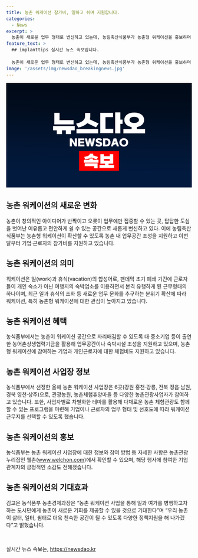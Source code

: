 ```yaml
---
title: 농촌 워케이션 참가비, 일하고 쉬며 지원합니다.
categories:
  - News
excerpt: >
  농촌이 새로운 업무 형태로 변신하고 있는데, 농림축산식품부가 농촌형 워케이션을 홍보하며 지원한다고 한다. 워케이션은 일(work)과 휴식(vacation)을 합친 형태로, 근로자들의 업무와 휴식을 조화롭게 즐길 수 있는 새로운 형태이다. 농식품부는 농촌이 워케이션 공간으로 자리매김할 수 있도록 업무공간과 숙박시설 조성을 지원하며, 농촌 관광사업자들의 참여를 유도하고 있다. 근로자와 기업의 참가비도 지원하고, 다채로운 농촌 체험관광 프로그램도 마련되어 있다. 또한, 농촌 워케이션 사업장에 대한 정보는 농촌관광 누리집인 웰촌에서 확인할 수 있다. 이를 통해 농촌이 삶, 일, 쉼의 공간으로 더 친숙해지고 다양한 정책지원을 통해 도시민에게 새로운 기회를 제공할 것으로 기대된다.
feature_text: >
  ## implanttips 실시간 뉴스 속보입니다.

  농촌이 새로운 업무 형태로 변신하고 있는데, 농림축산식품부가 농촌형 워케이션을 홍보하며 지원한다고 한다. 워케이션은 일(work)과 휴식(vacation)을 합친 형태로, 근로자들의 업무와 휴식을 조화롭게 즐길 수 있는 새로운 형태이다. 농식품부는 농촌이 워케이션 공간으로 자리매김할 수 있도록 업무공간과 숙박시설 조성을 지원하며, 농촌 관광사업자들의 참여를 유도하고 있다. 근로자와 기업의 참가비도 지원하고, 다채로운 농촌 체험관광 프로그램도 마련되어 있다. 또한, 농촌 워케이션 사업장에 대한 정보는 농촌관광 누리집인 웰촌에서 확인할 수 있다. 이를 통해 농촌이 삶, 일, 쉼의 공간으로 더 친숙해지고 다양한 정책지원을 통해 도시민에게 새로운 기회를 제공할 것으로 기대된다.
image: '/assets/img/newsdao_breakingnews.jpg'
---
```


<p><img src="/assets/img/newsdao_breakingnews.jpg" alt="implanttips 속보" /></p>

<h2 data-ke-size="size26">농촌 워케이션의 새로운 변화</h2>

<p data-ke-size="size16">농촌이 창의적인 아이디어가 반짝이고 오롯이 업무에만 집중할 수 있는 곳, 답답한 도심을 벗어난 여유롭고 편안하게 쉴 수 있는 공간으로 새롭게 변신하고 있다. 이에 농림축산식품부는 농촌형 워케이션이 확산할 수 있도록 농촌 내 업무공간 조성을 지원하고 이번 달부터 기업·근로자의 참가비를 지원하고 있습니다.</p>

<h2 data-ke-size="size26">농촌 워케이션의 의미</h2>

<p data-ke-size="size16">워케이션은 일(work)과 휴식(vacation)의 합성어로, 팬데믹 초기 폐쇄 기간에 근로자들이 개인 숙소가 아닌 여행지의 숙박업소를 이용하면서 본격 유행하게 된 근무형태의 하나이며, 최근 일과 휴식의 조화 등 새로운 업무 문화를 추구하는 분위기 확산에 따라 워케이션, 특히 농촌형 워케이션에 대한 관심이 높아지고 있습니다.</p>

<h2 data-ke-size="size26">농촌 워케이션 혜택</h2>

<p data-ke-size="size16">농식품부에서는 농촌이 워케이션 공간으로 자리매김할 수 있도록 대·중소기업 등이 출연한 농어촌상생협력기금을 활용해 업무공간이나 숙박시설 조성을 지원하고 있으며, 농촌형 워케이션에 참여하는 기업과 개인근로자에 대한 체험비도 지원하고 있습니다.</p>

<h2 data-ke-size="size26">농촌 워케이션 사업장 정보</h2>

<p data-ke-size="size16">농식품부에서 선정한 올해 농촌 워케이션 사업장은 6곳(강원 홍천·강릉, 전북 정읍·남원, 경북 영천·상주)으로, 관광농원, 농촌체험휴양마을 등 다양한 농촌관광사업자가 참여하고 있습니다. 또한, 사업자별로 차별화한 테마를 활용해 다채로운 농촌 체험관광도 함께할 수 있는 프로그램을 마련해 기업이나 근로자의 업무 형태 및 선호도에 따라 워케이션 근무지를 선택할 수 있도록 했습니다.</p>

<h2 data-ke-size="size26">농촌 워케이션의 홍보</h2>

<p data-ke-size="size16">농식품부는 농촌 워케이션 사업장에 대한 정보와 참여 방법 등 자세한 사항은 농촌관광 누리집인 웰촌(<a href="https://www.welchon.com">www.welchon.com</a>)에서 확인할 수 있으며, 해당 행사에 참여한 기업 관계자의 긍정적인 소감도 전해졌습니다.</p>

<h2 data-ke-size="size26">농촌 워케이션의 기대효과</h2>

<p data-ke-size="size16">김고은 농식품부 농촌경제과장은 “농촌 워케이션 사업을 통해 일과 여가를 병행하고자 하는 도시민에게 농촌이 새로운 기회를 제공할 수 있을 것으로 기대한다”며 “우리 농촌이 삶터, 일터, 쉼터로 더욱 친숙한 공간이 될 수 있도록 다양한 정책지원을 해 나가겠다”고 밝혔습니다.</p>

<p data-ke-size="size16">&nbsp;</p>
실시간 뉴스 속보는, <a href="https://newsdao.kr" rel="dofollow">https://newsdao.kr</a>


